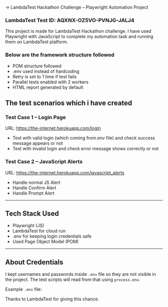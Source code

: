 -> LambdaTest Hackathon Challenge – Playwright Automation Project

### LambdaTest Test ID: AQXNX-OZ5VO-PVNJG-JALJ4

This project is made for LambdaTest Hackathon challenge. I have used Playwright with JavaScript to complete my automation task and running them on LambdaTest platform.

### Below are the framework structure followed 

- POM structure followed
- .env used instead of hardcoding
- Retry is set to 1 time if test fails
- Parallel tests enabled with 2 workers
- HTML report generated by default

## The test scenarios which i have created

### Test Case 1 – Login Page  
URL: https://the-internet.herokuapp.com/login

- Test with valid login (which coming from.env file) and check success message  appears or not
- Test with invalid login and check error message shows correctly or not

### Test Case 2 – JavaScript Alerts  
URL: https://the-internet.herokuapp.com/javascript_alerts

- Handle normal JS Alert  
- Handle Confirm Alert  
- Handle Prompt Alert  

---

## Tech Stack Used

- Playwright (JS)  
- LambdaTest for cloud run  
- .env for keeping login credentials safe  
- Used Page Object Model (POM)  

---

## About Credentials

I kept usernames and passwords inside `.env` file so they are not visible in the project. The test scripts will read from that using `process.env`.

Example `.env` file:

Thanks to LambdaTest for giving this chance.